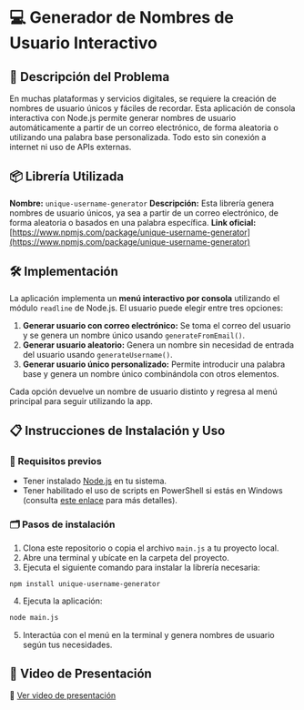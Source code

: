 

# 💻 Generador de Nombres de Usuario Interactivo

## 📌 Descripción del Problema

En muchas plataformas y servicios digitales, se requiere la creación de nombres de usuario únicos y fáciles de recordar. Esta aplicación de consola interactiva con Node.js permite generar nombres de usuario automáticamente a partir de un correo electrónico, de forma aleatoria o utilizando una palabra base personalizada. Todo esto sin conexión a internet ni uso de APIs externas.

## 📦 Librería Utilizada

**Nombre:** `unique-username-generator`
**Descripción:** Esta librería genera nombres de usuario únicos, ya sea a partir de un correo electrónico, de forma aleatoria o basados en una palabra específica.
**Link oficial:** [https://www.npmjs.com/package/unique-username-generator](https://www.npmjs.com/package/unique-username-generator)

## 🛠️ Implementación

La aplicación implementa un **menú interactivo por consola** utilizando el módulo `readline` de Node.js. El usuario puede elegir entre tres opciones:

1. **Generar usuario con correo electrónico:** Se toma el correo del usuario y se genera un nombre único usando `generateFromEmail()`.
2. **Generar usuario aleatorio:** Genera un nombre sin necesidad de entrada del usuario usando `generateUsername()`.
3. **Generar usuario único personalizado:** Permite introducir una palabra base y genera un nombre único combinándola con otros elementos.

Cada opción devuelve un nombre de usuario distinto y regresa al menú principal para seguir utilizando la app.

## 📋 Instrucciones de Instalación y Uso

### 🔧 Requisitos previos

* Tener instalado [Node.js](https://nodejs.org/) en tu sistema.
* Tener habilitado el uso de scripts en PowerShell si estás en Windows (consulta [este enlace](https://go.microsoft.com/fwlink/?LinkID=135170) para más detalles).

### 🗂️ Pasos de instalación

1. Clona este repositorio o copia el archivo `main.js` a tu proyecto local.
2. Abre una terminal y ubícate en la carpeta del proyecto.
3. Ejecuta el siguiente comando para instalar la librería necesaria:

```bash
npm install unique-username-generator
```

4. Ejecuta la aplicación:

```bash
node main.js
```

5. Interactúa con el menú en la terminal y genera nombres de usuario según tus necesidades.

## 🎥 Video de Presentación

🔗 [Ver video de presentación](https://drive.google.com/file/d/1_Z3Bp7L8sDbM6GWSt4zl3RuObqHebPbI/view?usp=sharing)
